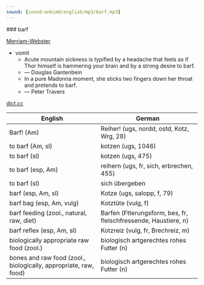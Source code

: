 ```yaml
---
sound: [sound:ankimd/english/mp3/barf.mp3]
---
```


\### barf

[Merriam-Webster](https://www.merriam-webster.com/dictionary/barf)

- vomit
    - Acute mountain sickness is typified by a headache that feels as if Thor himself is hammering your brain and by a strong desire to barf.
    - — Douglas Gantenbein
    - In a pure Madonna moment, she sticks two fingers down her throat and pretends to barf.
    - — Peter Travers

[dict.cc](https://www.dict.cc/barf)

| English        | German       |
| -------------- | ------------ |
| Barf! (Am) | Reiher! (ugs, nordd, ostd, Kotz, Wrg, 28) |
| to barf (Am, sl) | kotzen (ugs, 1046) |
| to barf (sl) | kotzen (ugs, 475) |
| to barf (esp, Am) | reihern (ugs, fr, sich, erbrechen, 455) |
| to barf (sl) | sich übergeben |
| barf (esp, Am, sl) | Kotze (ugs, salopp, f, 79) |
| barf bag (esp, Am, vulg) | Kotztüte (vulg, f) |
| barf feeding (zool., natural, raw, diet) | Barfen (Ftterungsform, bes, fr, fleischfressende, Haustiere, n) |
| barf reflex (esp, Am, sl) | Kotzreiz (vulg, fr, Brechreiz, m) |
| biologically appropriate raw food <BARF> (zool.) | biologisch artgerechtes rohes Futter <BARF> (n) |
| bones and raw food <BARF> (zool., biologically, appropriate, raw, food) | biologisch artgerechtes rohes Futter <BARF> (n) |
